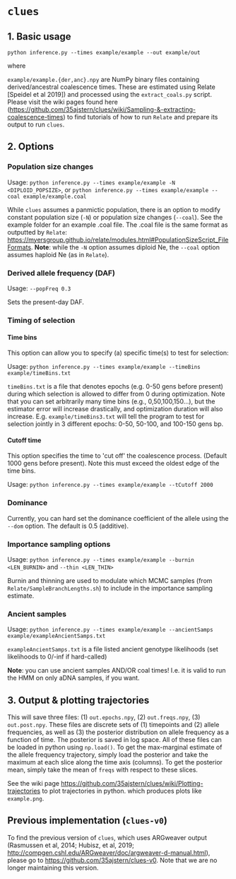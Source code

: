 # `clues`

## 1. Basic usage

`
python inference.py --times example/example --out example/out
`

where 

`example/example.{der,anc}.npy` are NumPy binary files containing derived/ancestral coalescence times. These are estimated using Relate [Speidel et al 2019]) and processed using the `extract_coals.py` script. Please visit the wiki pages found here (https://github.com/35ajstern/clues/wiki/Sampling-&-extracting-coalescence-times) to find tutorials of how to run `Relate` and prepare its output to run `clues`. 

## 2. Options

### Population size changes

Usage: `python inference.py --times example/example -N <DIPLOID_POPSIZE>`, 
or `python inference.py --times example/example --coal example/example.coal`

While `clues` assumes a panmictic population, there is an option to modify constant population size (`-N`) or population size changes (`--coal`). See the example folder for an example .coal file. The .coal file is the same format as outputted by `Relate`: https://myersgroup.github.io/relate/modules.html#PopulationSizeScript_FileFormats. **Note**: while the `-N` option assumes diploid Ne, the `--coal` option assumes haploid Ne (as in `Relate`). 

### Derived allele frequency (DAF)

Usage: `--popFreq 0.3` 

Sets the present-day DAF.

### Timing of selection

#### Time bins

This option can allow you to specify (a) specific time(s) to test for selection:

Usage: `python inference.py --times example/example --timeBins example/timeBins.txt`

`timeBins.txt` is a file that denotes epochs (e.g. 0-50 gens before present) during which selection is allowed to differ from 0 during optimization. Note that you can set arbitrarily many time bins (e.g., 0,50,100,150...), but the estimator error will increase drastically, and optimization duration will also increase. E.g. `example/timeBins3.txt` will tell the program to test for selection jointly in 3 different epochs: 0-50, 50-100, and 100-150 gens bp. 

#### Cutoff time

This option specifies the time to 'cut off' the coalescence process. (Default 1000 gens before present). Note this must exceed the oldest edge of the time bins.

Usage: `python inference.py --times example/example --tCutoff 2000`

### Dominance

Currently, you can hard set the dominance coefficient of the allele using the `--dom` option. The default is 0.5 (additive). 

### Importance sampling options

Usage: `python inference.py --times example/example --burnin <LEN_BURNIN>` and `--thin <LEN_THIN>` 

Burnin and thinning are used to modulate which MCMC samples (from `Relate/SampleBranchLengths.sh`) to include in the importance sampling estimate.

### Ancient samples

Usage: `python inference.py --times example/example --ancientSamps example/exampleAncientSamps.txt`

`exampleAncientSamps.txt` is a file listed ancient genotype likelihoods (set likelihoods to 0/-inf if hard-called)

**Note**: you can use ancient samples AND/OR coal times! I.e. it is valid to run the HMM on only aDNA samples, if you want.

## 3. Output & plotting trajectories

This will save three files: (1) `out.epochs.npy`, (2) `out.freqs.npy`, (3) `out.post.npy`. These files are discrete sets of (1) timepoints and (2) allele frequencies, as well as (3) the posterior distribution on allele frequency as a function of time. The posterior is saved in log space. All of these files can be loaded in python using `np.load()`. To get the max-marginal estimate of the allele frequency trajectory, simply load the posterior and take the maximum at each slice along the time axis (columns). To get the posterior mean, simply take the mean of `freqs` with respect to these slices. 

See the wiki page https://github.com/35ajstern/clues/wiki/Plotting-trajectories to plot trajectories in python. which produces plots like `example.png`. 

## Previous implementation (`clues-v0`)

To find the previous version of `clues`, which uses ARGweaver output (Rasmussen et al, 2014; Hubisz, et al, 2019; http://compgen.cshl.edu/ARGweaver/doc/argweaver-d-manual.html), please go to https://github.com/35ajstern/clues-v0. Note that we are no longer maintaining this version.
